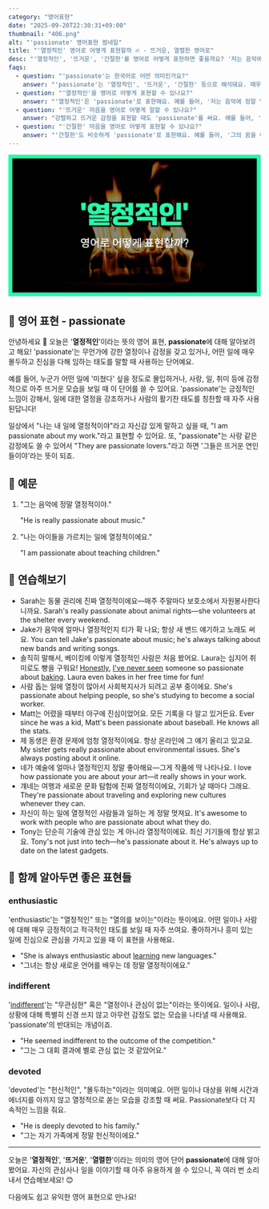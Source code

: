 ```yaml
---
category: "영어표현"
date: "2025-09-20T22:30:31+09:00"
thumbnail: "406.png"
alt: "'passionate' 영어표현 썸네일"
title: "'열정적인' 영어로 어떻게 표현할까 🔥 - 뜨거운, 열렬한 영어로"
desc: "'열정적인', '뜨거운', '간절한'를 영어로 어떻게 표현하면 좋을까요? '저는 음악에 정말 열정적이에요.', '그의 꿈을 이루고자 하는 간절한 마음이 느껴져요.' 등을 영어로 표현하는 법을 배워봅시다. 다양한 예문을 통해서 연습하고 본인의 표현으로 만들어 보세요."
faqs:
  - question: "'passionate'는 한국어로 어떤 의미인가요?"
    answer: "'passionate'는 '열정적인', '뜨거운', '간절한' 등으로 해석돼요. 매우 강렬한 감정이나 애정을 가지고 어떤 일에 몰두하는 모습을 뜻해요."
  - question: "'열정적인'을 영어로 어떻게 표현할 수 있나요?"
    answer: "'열정적인'은 'passionate'로 표현해요. 예를 들어, '저는 음악에 정말 열정적이에요.'는 'I'm really passionate about music.'이라고 말해요."
  - question: "'뜨거운' 마음을 영어로 어떻게 말할 수 있나요?"
    answer: "강렬하고 뜨거운 감정을 표현할 때도 'passionate'를 써요. 예를 들어, '그는 뜨거운 사랑을 가지고 있어요.'는 'He has a passionate love.'라고 해요."
  - question: "'간절한' 마음을 영어로 어떻게 표현할 수 있나요?"
    answer: "'간절한'도 비슷하게 'passionate'로 표현해요. 예를 들어, '그의 꿈을 이루고자 하는 간절한 마음이 느껴져요.'는 'I can feel his passionate desire to achieve his dream.'이라고 해요."
---
```


!['passionate' 영어표현](./406.png)

## 🌟 영어 표현 - passionate

안녕하세요 👋 오늘은 '**열정적인**'이라는 뜻의 영어 표현, **passionate**에 대해 알아보려고 해요! 'passionate'는 무언가에 강한 열정이나 감정을 갖고 있거나, 어떤 일에 매우 몰두하고 진심을 다해 임하는 태도를 말할 때 사용하는 단어예요.

예를 들어, 누군가 어떤 일에 '미쳤다' 싶을 정도로 몰입하거나, 사랑, 일, 취미 등에 감정적으로 아주 뜨거운 모습을 보일 때 이 단어를 쓸 수 있어요. 'passionate'는 긍정적인 느낌이 강해서, 일에 대한 열정을 강조하거나 사람의 활기찬 태도를 칭찬할 때 자주 사용된답니다!

일상에서 "나는 내 일에 열정적이야"라고 자신감 있게 말하고 싶을 때, "I am passionate about my work."라고 표현할 수 있어요. 또, "passionate"는 사랑 같은 감정에도 쓸 수 있어서 "They are passionate lovers."라고 하면 '그들은 뜨거운 연인들이야'라는 뜻이 되죠.

## 📖 예문

1. "그는 음악에 정말 열정적이야."

   "He is really passionate about music."

2. "나는 아이들을 가르치는 일에 열정적이에요."

   "I am passionate about teaching children."

## 💬 연습해보기

<ul data-interactive-list>

  <li data-interactive-item>
    <span data-toggler>Sarah는 동물 권리에 진짜 열정적이에요—매주 주말마다 보호소에서 자원봉사한다니까요.</span>
    <span data-answer>Sarah's really passionate about animal rights—she volunteers at the shelter every weekend.</span>
  </li>

  <li data-interactive-item>
    <span data-toggler>Jake가 음악에 얼마나 열정적인지 티가 확 나요; 항상 새 밴드 얘기하고 노래도 써요.</span>
    <span data-answer>You can tell Jake's passionate about music; he's always talking about new bands and writing songs.</span>
  </li>

  <li data-interactive-item>
    <span data-toggler>솔직히 말해서, 베이킹에 이렇게 열정적인 사람은 처음 봤어요. Laura는 심지어 취미로도 빵을 구워요!</span>
    <span data-answer><a href="/blog/in-english/336.honestly/">Honestly</a>, <a href="/blog/저런-사람-처음봐-영어표현/">I've never seen</a> someone so passionate about <a href="/blog/in-english/462.bake/">baking</a>. Laura even bakes in her free time for fun!</span>
  </li>

  <li data-interactive-item>
    <span data-toggler>사람 돕는 일에 열정이 많아서 사회복지사가 되려고 공부 중이에요.</span>
    <span data-answer>She's passionate about helping people, so she's studying to become a social worker.</span>
  </li>

  <li data-interactive-item>
    <span data-toggler>Matt는 어렸을 때부터 야구에 진심이었어요. 모든 기록을 다 알고 있거든요.</span>
    <span data-answer>Ever since he was a kid, Matt's been passionate about baseball. He knows all the stats.</span>
  </li>

  <li data-interactive-item>
    <span data-toggler>제 동생은 환경 문제에 엄청 열정적이에요. 항상 온라인에 그 얘기 올리고 있고요.</span>
    <span data-answer>My sister gets really passionate about environmental issues. She's always posting about it online.</span>
  </li>

  <li data-interactive-item>
    <span data-toggler>네가 예술에 얼마나 열정적인지 정말 좋아해요—그게 작품에 딱 나타나요.</span>
    <span data-answer>I love how passionate you are about your art—it really shows in your work.</span>
  </li>

  <li data-interactive-item>
    <span data-toggler>걔네는 여행과 새로운 문화 탐험에 진짜 열정적이에요, 기회가 날 때마다 그래요.</span>
    <span data-answer>They're passionate about traveling and exploring new cultures whenever they can.</span>
  </li>

  <li data-interactive-item>
    <span data-toggler>자신이 하는 일에 열정적인 사람들과 일하는 게 정말 멋져요.</span>
    <span data-answer>It's awesome to work with people who are passionate about what they do.</span>
  </li>

  <li data-interactive-item>
    <span data-toggler>Tony는 단순히 기술에 관심 있는 게 아니라 열정적이에요. 최신 기기들에 항상 밝고요.</span>
    <span data-answer>Tony's not just into tech—he's passionate about it. He's always up to date on the latest gadgets.</span>
  </li>

</ul>

## 🤝 함께 알아두면 좋은 표현들

### enthusiastic

'enthusiastic'는 "열정적인" 또는 "열의를 보이는"이라는 뜻이에요. 어떤 일이나 사람에 대해 매우 긍정적이고 적극적인 태도를 보일 때 자주 쓰여요. 좋아하거나 흥미 있는 일에 진심으로 관심을 가지고 있을 때 이 표현을 사용해요.

- "She is always enthusiastic about [learning](/blog/in-english/245.learn/) new languages."
- "그녀는 항상 새로운 언어를 배우는 데 정말 열정적이에요."

### indifferent

'[indifferent](/blog/in-english/332.indifferent/)'는 "무관심한" 혹은 "열정이나 관심이 없는"이라는 뜻이에요. 일이나 사람, 상황에 대해 특별히 신경 쓰지 않고 아무런 감정도 없는 모습을 나타낼 때 사용해요. 'passionate'의 반대되는 개념이죠.

- "He seemed indifferent to the outcome of the competition."
- "그는 그 대회 결과에 별로 관심 없는 것 같았어요."

### devoted

'devoted'는 "헌신적인", "몰두하는"이라는 의미예요. 어떤 일이나 대상을 위해 시간과 에너지를 아끼지 않고 열정적으로 쏟는 모습을 강조할 때 써요. Passionate보다 더 지속적인 느낌을 줘요.

- "He is deeply devoted to his family."
- "그는 자기 가족에게 정말 헌신적이에요."

---

오늘은 '**열정적인**', '**뜨거운**', '**열렬한**'이라는 의미의 영어 단어 **passionate**에 대해 알아봤어요. 자신의 관심사나 일을 이야기할 때 아주 유용하게 쓸 수 있으니, 꼭 여러 번 소리 내서 연습해보세요! 😊

다음에도 쉽고 유익한 영어 표현으로 만나요!
